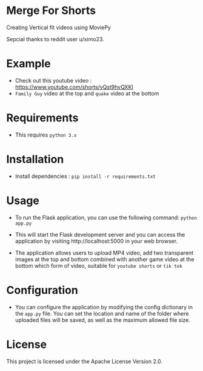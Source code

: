# Merge For Shorts
Creating Vertical fit videos using MoviePy 

Sepcial thanks to reddit user u/ximo23.

# Example
- Check out this youtube video : https://www.youtube.com/shorts/vQst9hvQXKI
- `Family Guy` video at the top and `quake` video at the bottom

# Requirements
- This requires `python 3.x`

# Installation
 - Install  dependencies :  `pip install -r requirements.txt`

# Usage
- To run the Flask application, you can use the following command:
``` python app.py ```

- This will start the Flask development server and you can access the application by visiting http://localhost:5000 in your web browser.

- The application allows users to upload MP4 video, add two transparent images at the top and bottom combined with another game video at the bottom which form of video, suitable for `youtube shorts` or `tik tok`

# Configuration

- You can configure the application by modifying the config dictionary in the `app.py` file. You can set the location and name of the folder where uploaded files will be saved, as well as the maximum allowed file size.


# License
This project is licensed under the Apache License Version 2.0.



